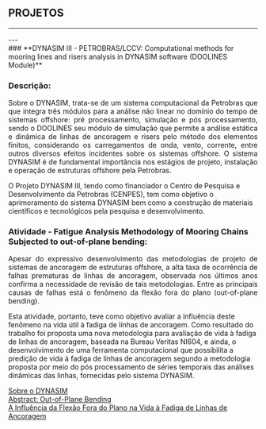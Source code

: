 ## **PROJETOS** 
<hr size = 7>
---
<br>
### **DYNASIM III - PETROBRAS/LCCV: Computational methods for mooring lines and risers analysis in DYNASIM software (DOOLINES Module)**

### Descrição:


<p align="justify"> 
Sobre o DYNASIM, trata-se de um sistema computacional da Petrobras que que integra três módulos para a análise não linear no domínio do tempo de sistemas offshore: pré processamento, simulação e pós processamento, sendo o DOOLINES seu módulo de simulação que permite a análise estática e dinâmica de linhas de ancoragem e risers pelo método dos elementos finitos, considerando os carregamentos de onda, vento, corrente, entre outros diversos efeitos incidentes sobre os sistemas offshore. O sistema DYNASIM é de fundamental importância nos estágios de projeto, instalação e operação de estruturas offshore pela Petrobras.

O Projeto DYNASIM III, tendo como financiador o Centro de Pesquisa e Desenvolvimento da Petrobras (CENPES), tem como objetivo o aprimoramento do sistema DYNASIM bem como a construção de materiais científicos e tecnológicos pela pesquisa e desenvolvimento. </p>

### Atividade - Fatigue Analysis Methodology of Mooring Chains Subjected to out-of-plane bending: 
<p align="justify"> 
Apesar do expressivo desenvolvimento das metodologias de projeto de sistemas de ancoragem de estruturas offshore, a alta taxa de ocorrência de falhas prematuras de linhas de ancoragem, observada nos últimos anos confirma a necessidade de revisão de tais metodologias. Entre as principais causas de falhas está o fenômeno da flexão fora do plano (out-of-plane bending).

Esta atividade, portanto, teve como objetivo avaliar a influência deste fenômeno na vida útil à fadiga de linhas de ancoragem. Como resultado do trabalho foi proposta uma nova metodologia para avaliação de vida à fadiga de linhas de ancoragem, baseada na Bureau Veritas NI604, e ainda, o desenvolvimento de uma ferramenta computacional que possibilita a predição de vida à fadiga de linhas de ancoragem segundo a metodologia proposta por meio do pós processamento de séries temporais das análises dinâmicas das linhas, fornecidas pelo sistema DYNASIM. </p>

<a href="http://webserver2.tecgraf.puc-rio.br/~lula/manual/dynasim.pdf">Sobre o DYNASIM</a><br>
<a href="http://webserver2.tecgraf.puc-rio.br/~lula/manual/dynasim.pdf">Abstract: Out-of-Plane Bending</a><br>
<a href="http://webserver2.tecgraf.puc-rio.br/~lula/manual/dynasim.pdf">A Influência da Flexão Fora do Plano na Vida à Fadiga de Linhas de Ancoragem</a>
